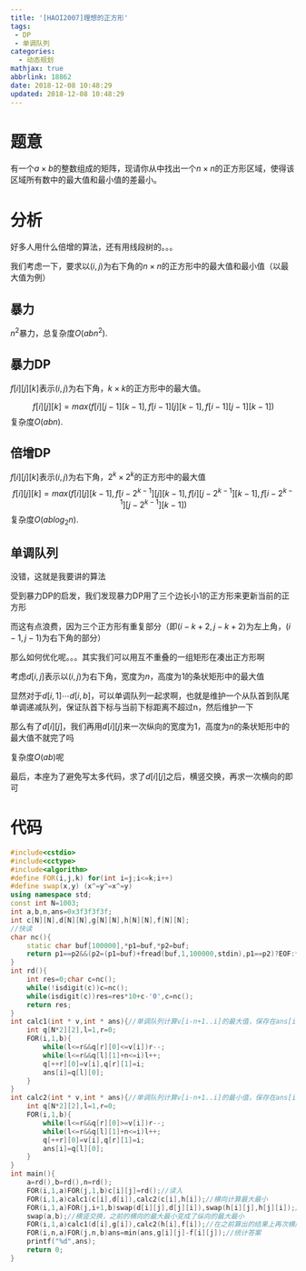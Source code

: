 ```yaml
---
title: '[HAOI2007]理想的正方形'
tags:
 - DP
 - 单调队列
categories:
  - 动态规划
mathjax: true
abbrlink: 18862
date: 2018-12-08 10:48:29
updated: 2018-12-08 10:48:29
---
```


# 题意

有一个$a\times b​$的整数组成的矩阵，现请你从中找出一个$n\times n​$的正方形区域，使得该区域所有数中的最大值和最小值的差最小。

# 分析

好多人用什么倍增的算法，还有用线段树的。。。

我们考虑一下，要求以$(i,j)$为右下角的$n\times n$的正方形中的最大值和最小值（以最大值为例）

## 暴力

$n^2$暴力，总复杂度$O(abn^2)$.

## 暴力DP

$f[i][j][k]$表示$(i,j)$为右下角，$k\times k$的正方形中的最大值。

$$
f[i][j][k]=max(f[i][j-1][k-1],f[i-1][j][k-1],f[i-1][j-1][k-1])
$$
复杂度$O(abn)$.

## 倍增DP

$f[i][j][k]$表示$(i,j)$为右下角，$2^k\times2^k$的正方形中的最大值
$$
f[i][j][k]=max(f[i][j][k-1],f[i-2^{k-1}][j][k-1],f[i][j-2^{k-1}][k-1],f[i-2^{k-1}][j-2^{k-1}][k-1])
$$
复杂度$O(ablog_2n)$.

## 单调队列

没错，这就是我要讲的算法

受到暴力DP的启发，我们发现暴力DP用了三个边长小1的正方形来更新当前的正方形

而这有点浪费，因为三个正方形有重复部分（即$(i-k+2,j-k+2)$为左上角，$(i-1,j-1)$为右下角的部分）

那么如何优化呢。。。其实我们可以用互不重叠的一组矩形在凑出正方形啊

考虑$d[i,j]$表示以$(i,j)$为右下角，宽度为$n$，高度为$1$的条状矩形中的最大值

显然对于$d[i,1]\cdots d[i,b]$，可以单调队列一起求啊，也就是维护一个从队首到队尾单调递减队列，保证队首下标与当前下标距离不超过n，然后维护一下

那么有了$d[i][j]$，我们再用$d[i][j]$来一次纵向的宽度为$1$，高度为$n$的条状矩形中的最大值不就完了吗

复杂度$O(ab)$呢

最后，本座为了避免写太多代码，求了$d[i][j]$之后，横竖交换，再求一次横向的即可

# 代码

```cpp
#include<cstdio>
#include<cctype>
#include<algorithm>
#define FOR(i,j,k) for(int i=j;i<=k;i++)
#define swap(x,y) (x^=y^=x^=y)
using namespace std;
const int N=1003;
int a,b,n,ans=0x3f3f3f3f;
int c[N][N],d[N][N],g[N][N],h[N][N],f[N][N];
//快读
char nc(){
    static char buf[100000],*p1=buf,*p2=buf;
    return p1==p2&&(p2=(p1=buf)+fread(buf,1,100000,stdin),p1==p2)?EOF:*p1++;
}
int rd(){
	int res=0;char c=nc();
	while(!isdigit(c))c=nc();
	while(isdigit(c))res=res*10+c-'0',c=nc();
	return res;
}
int calc1(int * v,int * ans){//单调队列计算v[i-n+1..i]的最大值，保存在ans[i]中
	int q[N*2][2],l=1,r=0;
	FOR(i,1,b){
		while(l<=r&&q[r][0]<=v[i])r--;
		while(l<=r&&q[l][1]+n<=i)l++;
		q[++r][0]=v[i],q[r][1]=i;
		ans[i]=q[l][0];
	}
}
int calc2(int * v,int * ans){//单调队列计算v[i-n+1..i]的最小值，保存在ans[i]中
	int q[N*2][2],l=1,r=0;
	FOR(i,1,b){
		while(l<=r&&q[r][0]>=v[i])r--;
		while(l<=r&&q[l][1]+n<=i)l++;
		q[++r][0]=v[i],q[r][1]=i;
		ans[i]=q[l][0];
	}
}
int main(){
	a=rd(),b=rd(),n=rd();
	FOR(i,1,a)FOR(j,1,b)c[i][j]=rd();//读入
	FOR(i,1,a)calc1(c[i],d[i]),calc2(c[i],h[i]);//横向计算最大最小
	FOR(i,1,a)FOR(j,i+1,b)swap(d[i][j],d[j][i]),swap(h[i][j],h[j][i]);//横竖交换
	swap(a,b);//横竖交换，之前的横向的最大最小变成了纵向的最大最小
	FOR(i,1,a)calc1(d[i],g[i]),calc2(h[i],f[i]);//在之前算出的结果上再次横向计算，得到正方形的最大最小
	FOR(i,n,a)FOR(j,n,b)ans=min(ans,g[i][j]-f[i][j]);//统计答案
	printf("%d",ans);
	return 0;
}
```

